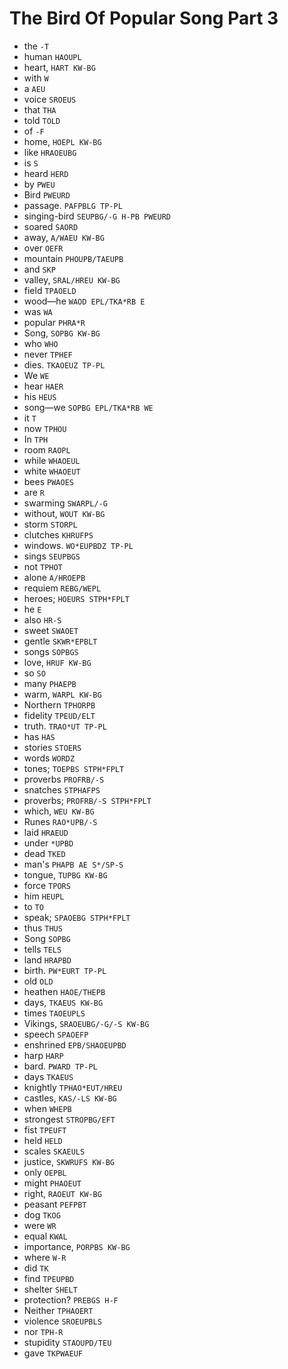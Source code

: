 # The Bird Of Popular Song Part 3

* the `-T`
* human `HAOUPL`
* heart, `HART KW-BG`
* with `W`
* a `AEU`
* voice `SROEUS`
* that `THA`
* told `TOLD`
* of `-F`
* home, `HOEPL KW-BG`
* like `HRAOEUBG`
* is `S`
* heard `HERD`
* by `PWEU`
* Bird `PWEURD`
* passage. `PAFPBLG TP-PL`
* singing-bird `SEUPBG/-G H-PB PWEURD`
* soared `SAORD`
* away, `A/WAEU KW-BG`
* over `OEFR`
* mountain `PHOUPB/TAEUPB`
* and `SKP`
* valley, `SRAL/HREU KW-BG`
* field `TPAOELD`
* wood—he `WAOD EPL/TKA*RB E`
* was `WA`
* popular `PHRA*R`
* Song, `SOPBG KW-BG`
* who `WHO`
* never `TPHEF`
* dies. `TKAOEUZ TP-PL`
* We `WE`
* hear `HAER`
* his `HEUS`
* song—we `SOPBG EPL/TKA*RB WE`
* it `T`
* now `TPHOU`
* In `TPH`
* room `RAOPL`
* while `WHAOEUL`
* white `WHAOEUT`
* bees `PWAOES`
* are `R`
* swarming `SWARPL/-G`
* without, `WOUT KW-BG`
* storm `STORPL`
* clutches `KHRUFPS`
* windows. `WO*EUPBDZ TP-PL`
* sings `SEUPBGS`
* not `TPHOT`
* alone `A/HROEPB`
* requiem `REBG/WEPL`
* heroes; `HOEURS STPH*FPLT`
* he `E`
* also `HR-S`
* sweet `SWAOET`
* gentle `SKWR*EPBLT`
* songs `SOPBGS`
* love, `HRUF KW-BG`
* so `SO`
* many `PHAEPB`
* warm, `WARPL KW-BG`
* Northern `TPHORPB`
* fidelity `TPEUD/ELT`
* truth. `TRAO*UT TP-PL`
* has `HAS`
* stories `STOERS`
* words `WORDZ`
* tones; `TOEPBS STPH*FPLT`
* proverbs `PROFRB/-S`
* snatches `STPHAFPS`
* proverbs; `PROFRB/-S STPH*FPLT`
* which, `WEU KW-BG`
* Runes `RAO*UPB/-S`
* laid `HRAEUD`
* under `*UPBD`
* dead `TKED`
* man's `PHAPB AE S*/SP-S`
* tongue, `TUPBG KW-BG`
* force `TPORS`
* him `HEUPL`
* to `TO`
* speak; `SPAOEBG STPH*FPLT`
* thus `THUS`
* Song `SOPBG`
* tells `TELS`
* land `HRAPBD`
* birth. `PW*EURT TP-PL`
* old `OLD`
* heathen `HAOE/THEPB`
* days, `TKAEUS KW-BG`
* times `TAOEUPLS`
* Vikings, `SRAOEUBG/-G/-S KW-BG`
* speech `SPAOEFP`
* enshrined `EPB/SHAOEUPBD`
* harp `HARP`
* bard. `PWARD TP-PL`
* days `TKAEUS`
* knightly `TPHAO*EUT/HREU`
* castles, `KAS/-LS KW-BG`
* when `WHEPB`
* strongest `STROPBG/EFT`
* fist `TPEUFT`
* held `HELD`
* scales `SKAEULS`
* justice, `SKWRUFS KW-BG`
* only `OEPBL`
* might `PHAOEUT`
* right, `RAOEUT KW-BG`
* peasant `PEFPBT`
* dog `TKOG`
* were `WR`
* equal `KWAL`
* importance, `PORPBS KW-BG`
* where `W-R`
* did `TK`
* find `TPEUPBD`
* shelter `SHELT`
* protection? `PREBGS H-F`
* Neither `TPHAOERT`
* violence `SROEUPBLS`
* nor `TPH-R`
* stupidity `STAOUPD/TEU`
* gave `TKPWAEUF`
